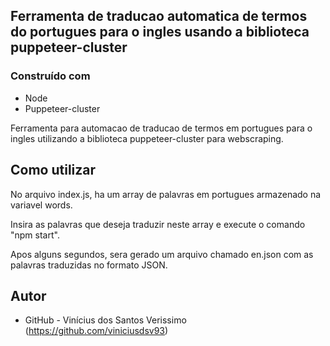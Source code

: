 ## Ferramenta de traducao automatica de termos do portugues para o ingles usando a biblioteca puppeteer-cluster

### Construído com

-   Node
-   Puppeteer-cluster

Ferramenta para automacao de traducao de termos em portugues para o ingles utilizando a
biblioteca puppeteer-cluster para webscraping.

## Como utilizar

No arquivo index.js, ha um array de palavras em portugues armazenado na variavel words.

Insira as palavras que deseja traduzir neste array e execute o comando "npm start".

Apos alguns segundos, sera gerado um arquivo chamado en.json com as palavras traduzidas no
formato JSON.

## Autor

-   GitHub - Vinícius dos Santos Verissimo (https://github.com/viniciusdsv93)
